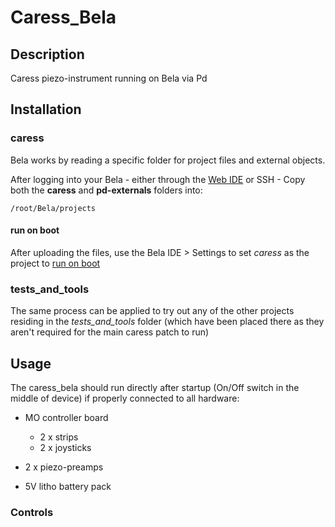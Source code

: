 # Caress_Bela
## Description
Caress piezo-instrument running on Bela via Pd

## Installation
### caress
Bela works by reading a specific folder for project files and external objects.

After logging into your Bela - either through the [Web IDE](http://bela.local) or SSH - Copy both the __caress__ and __pd-externals__ folders into:
```
/root/Bela/projects
```
#### run on boot
After uploading the files, use the Bela IDE > Settings to set _caress_ as the project to [run on boot](https://github.com/BelaPlatform/Bela/wiki/Running-Bela-projects-automatically-on-boot) 

### tests_and_tools
The same process can be applied to try out any of the other projects residing in the _tests_and_tools_ folder (which have been placed there as they aren't required for the main caress patch to run)

## Usage
The caress_bela should run directly after startup (On/Off switch in the middle of device) if properly connected to all hardware: 
- MO controller board 
 
    - 2 x strips
    - 2 x joysticks
    
- 2 x piezo-preamps
- 5V litho battery pack

### Controls
